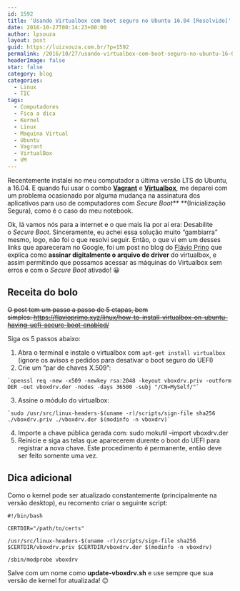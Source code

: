 ```yaml
---
id: 1592
title: 'Usando Virtualbox com boot seguro no Ubuntu 16.04 [Resolvido]'
date: 2016-10-27T00:14:23+00:00
author: lpsouza
layout: post
guid: https://luizsouza.com.br/?p=1592
permalink: /2016/10/27/usando-virtualbox-com-boot-seguro-no-ubuntu-16-04-resolvido/
headerImage: false
star: false
category: blog
categories:
  - Linux
  - TIC
tags:
  - Computadores
  - Fica a dica
  - Kernel
  - Linux
  - Maquina Virtual
  - Ubuntu
  - Vagrant
  - VirtualBox
  - VM
---
```

Recentemente instalei no meu computador a última versão LTS do Ubuntu, a 16.04. E quando fui usar o combo <a href="https://www.vagrantup.com/" target="_blank"><strong>Vagrant</strong></a> e <a href="https://www.virtualbox.org/" target="_blank"><strong>Virtualbox</strong></a>, me deparei com um problema ocasionado por alguma mudança na assinatura dos aplicativos para uso de computadores com _Secure Boot** **_(Inicialização Segura), como é o caso do meu notebook.

Ok, lá vamos nós para a internet e o que mais lia por aí era: Desabilite o _Secure Boot_. Sinceramente, eu achei essa solução muito &#8220;gambiarra&#8221; mesmo, logo, não foi o que resolvi seguir. Então, o que vi em um desses links que apareceram no Google, foi um post no blog do <a href="https://flavioprimo.xyz/" target="_blank">Flávio Prino</a> que explica como **assinar digitalmente o arquivo de driver** do virtualbox, e assim permitindo que possamos acessar as máquinas do Virtualbox sem erros e com o _Secure Boot_ ativado! 😀

## Receita do bolo

<del>O post tem um passo a passo de 5 etapas, bem simples: https://flavioprimo.xyz/linux/how-to-install-virtualbox-on-ubuntu-having-uefi-secure-boot-enabled/</del>

Siga os 5 passos abaixo:

  1. Abra o terminal e instale o virtualbox com `apt-get install virtualbox` (ignore os avisos e pedidos para desativar o boot seguro do UEFI)
  2. Crie um “par de chaves X.509”:
  
    `openssl req -new -x509 -newkey rsa:2048 -keyout vboxdrv.priv -outform DER -out vboxdrv.der -nodes -days 36500 -subj "/CN=MySelf/"`
  3. Assine o módulo do virtualbox:
  
    `sudo /usr/src/linux-headers-$(uname -r)/scripts/sign-file sha256 ./vboxdrv.priv ./vboxdrv.der $(modinfo -n vboxdrv)`
  4. Importe a chave pública gerada com: sudo mokutil &#8211;import vboxdrv.der
  5. Reinicie e siga as telas que aparecerem durente o boot do UEFI para registrar a nova chave. Este procedimento é permanente, então deve ser feito somente uma vez.

## Dica adicional

Como o kernel pode ser atualizado constantemente (principalmente na versão desktop), eu recomento criar o seguinte script:

<pre><code class="bash">#!/bin/bash

CERTDIR="/path/to/certs"

/usr/src/linux-headers-$(uname -r)/scripts/sign-file sha256 $CERTDIR/vboxdrv.priv $CERTDIR/vboxdrv.der $(modinfo -n vboxdrv)

/sbin/modprobe vboxdrv
</code></pre>

Salve com um nome como **update-vboxdrv.sh** e use sempre que sua versão de kernel for atualizada! 😉